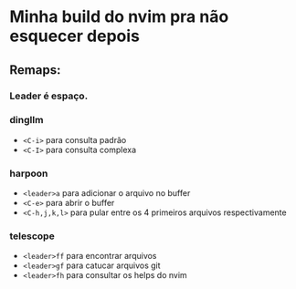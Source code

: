 # Minha build do nvim pra não esquecer depois

## Remaps:

### Leader é espaço.

### dingllm
* ```<C-i>``` para consulta padrão
* ```<C-I>``` para consulta complexa

### harpoon

* ```<leader>a``` para adicionar o arquivo no buffer
* ```<C-e>``` para abrir o buffer
* ```<C-h,j,k,l>``` para pular entre os 4 primeiros arquivos respectivamente

### telescope

* ```<leader>ff``` para encontrar arquivos
* ```<leader>gf``` para catucar arquivos git
* ```<leader>fh``` para consultar os helps do nvim
